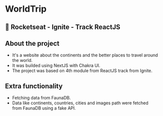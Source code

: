 # WorldTrip

## 🚀 Rocketseat - Ignite - Track ReactJS

## About the project
- It's a website about the continents and the better places to travel around the world.
- It was builded using NextJS with Chakra UI.
- The project was based on 4th module from ReactJS track from Ignite.

## Extra functionality
- Fetching data from FaunaDB.
- Data like continents, countries, cities and images path were fetched from FaunaDB using a fake API.